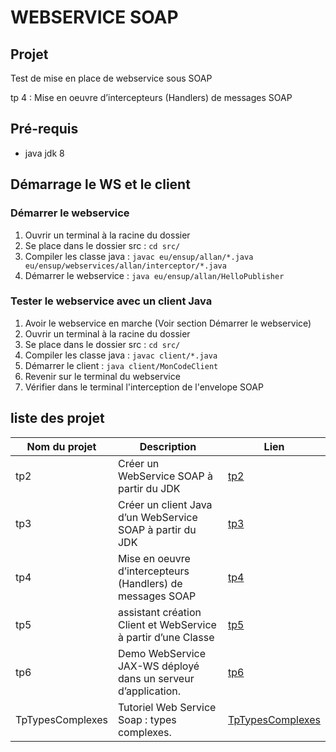 # WEBSERVICE SOAP

## Projet

Test de mise en place de webservice sous SOAP

tp 4 : Mise en oeuvre d’intercepteurs (Handlers) de messages SOAP

## Pré-requis
* java jdk 8


## Démarrage le WS et le client

### Démarrer le webservice
1. Ouvrir un terminal à la racine du dossier
2. Se place dans le dossier src : ```cd src/```
3. Compiler les classe java : ```javac eu/ensup/allan/*.java eu/ensup/webservices/allan/interceptor/*.java```
4. Démarrer le webservice : ```java eu/ensup/allan/HelloPublisher```

### Tester le webservice avec un client Java
1. Avoir le webservice en marche (Voir section Démarrer le webservice)
2. Ouvrir un terminal à la racine du dossier
3. Se place dans le dossier src : ```cd src/```
4. Compiler les classe java : ```javac client/*.java```
5. Démarrer le client : ```java client/MonCodeClient```
6. Revenir sur le terminal du webservice
7. Vérifier dans le terminal l'interception de l'envelope SOAP


## liste des projet

Nom du projet | Description | Lien
---|---|----
tp2|Créer un WebService SOAP à partir du JDK| [tp2](https://github.com/asemin08/WebServicesSOAP)
tp3|Créer un client Java d’un WebService SOAP à partir du JDK| [tp3](https://github.com/asemin08/WebServicesSOAP/tree/tp3)
tp4|Mise en oeuvre d’intercepteurs (Handlers) de messages SOAP | [tp4](https://github.com/asemin08/WebServicesSOAP/tree/tp4)
tp5|assistant création Client et WebService à partir d’une Classe  | [tp5](https://github.com/asemin08/WebServicesSOAP/tree/tp5)
tp6|Demo WebService JAX-WS déployé dans un serveur d’application. |[tp6](https://github.com/asemin08/WebServicesSOAP/tree/tp6)
TpTypesComplexes|Tutoriel Web Service Soap : types complexes. |[TpTypesComplexes](https://github.com/asemin08/WebServicesSOAP/tree/TpTypesComplexes)
